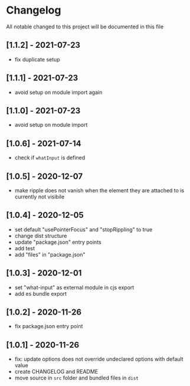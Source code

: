 # Changelog
All notable changed to this project will be documented in this file

## [1.1.2] - 2021-07-23
- fix duplicate setup

## [1.1.1] - 2021-07-23
- avoid setup on module import again

## [1.1.0] - 2021-07-23
- avoid setup on module import

## [1.0.6] - 2021-07-14
- check if `whatInput` is defined

## [1.0.5] - 2020-12-07
- make ripple does not vanish when the element they are attached to is currently not visibile

## [1.0.4] - 2020-12-05
- set default "usePointerFocus" and "stopRippling" to true
- change dist structure
- update "package.json" entry points
- add test
- add "files" in "package.json"

## [1.0.3] - 2020-12-01
- set "what-input" as external module in cjs export
- add es bundle export

## [1.0.2] - 2020-11-26
- fix package.json entry point

## [1.0.1] - 2020-11-26
- fix: update options does not override undeclared options with default value
- create CHANGELOG and README
- move source in `src` folder and bundled files in `dist`